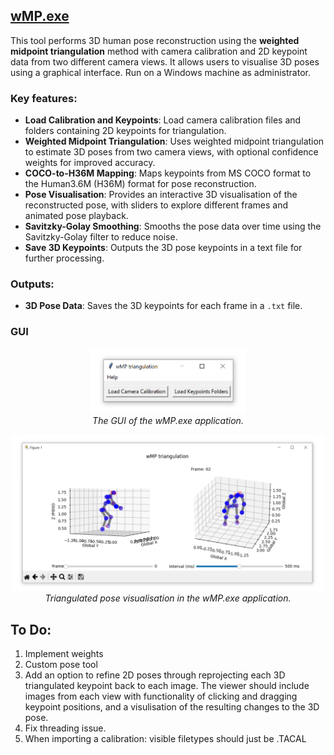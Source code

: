 ## [wMP.exe](Dist/wMP.exe)

This tool performs 3D human pose reconstruction using the **weighted midpoint triangulation** method with camera calibration and 2D keypoint data from two different camera views. It allows users to visualise 3D poses using a graphical interface. Run on a Windows machine as administrator.

### Key features:

- **Load Calibration and Keypoints**: Load camera calibration files and folders containing 2D keypoints for triangulation.
- **Weighted Midpoint Triangulation**: Uses weighted midpoint triangulation to estimate 3D poses from two camera views, with optional confidence weights for improved accuracy.
- **COCO-to-H36M Mapping**: Maps keypoints from MS COCO format to the Human3.6M (H36M) format for pose reconstruction.
- **Pose Visualisation**: Provides an interactive 3D visualisation of the reconstructed pose, with sliders to explore different frames and animated pose playback.
- **Savitzky-Golay Smoothing**: Smooths the pose data over time using the Savitzky-Golay filter to reduce noise.
- **Save 3D Keypoints**: Outputs the 3D pose keypoints in a text file for further processing.

### Outputs:
- **3D Pose Data**: Saves the 3D keypoints for each frame in a `.txt` file.


### GUI
<p align="center">
  <img src="https://github.com/KevGildea/KinePose/blob/main/images/wMP1.PNG" alt="wMP.exe" width="250">
  <br>
  <i>The GUI of the wMP.exe application.</i>
</p>


<p align="center">
  <img src="https://github.com/KevGildea/KinePose/blob/main/images/wMP2.PNG" alt="wMP.exe" width="500">
  <br>
  <i>Triangulated pose visualisation in the wMP.exe application.</i>
</p>


## To Do:
1. Implement weights
2. Custom pose tool
3. Add an option to refine 2D poses through reprojecting each 3D triangulated keypoint back to each image. The viewer should include images from each view with functionality of clicking and dragging keypoint positions, and a visulisation of the resulting changes to the 3D pose.
4. Fix threading issue.
5. When importing a calibration: visible filetypes should just be .TACAL

